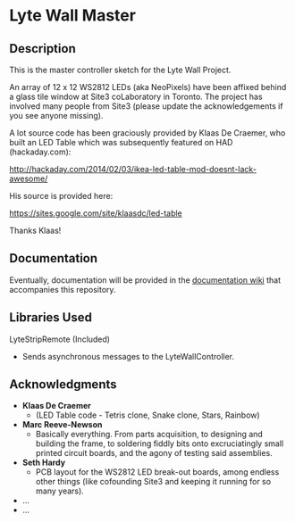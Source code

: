 Lyte Wall Master
================

## Description

This is the master controller sketch for the Lyte Wall Project.

An array of 12 x 12 WS2812 LEDs (aka NeoPixels) have been affixed behind
a glass tile window at Site3 coLaboratory in Toronto.  The project has involved
many people from Site3 (please update the acknowledgements if you see anyone
missing).

A lot source code has been graciously provided by Klaas De Craemer, who built
an LED Table which was subsequently featured on HAD (hackaday.com):

http://hackaday.com/2014/02/03/ikea-led-table-mod-doesnt-lack-awesome/

His source is provided here:

https://sites.google.com/site/klaasdc/led-table

Thanks Klaas!


## Documentation

Eventually, documentation will be provided in the [documentation wiki](https://github.com/bhagman/LyteWallMaster/wiki) that accompanies this repository.

## Libraries Used

LyteStripRemote (Included)
- Sends asynchronous messages to the LyteWallController.

## Acknowledgments

- **Klaas De Craemer**
  - (LED Table code - Tetris clone, Snake clone, Stars, Rainbow)
- **Marc Reeve-Newson**
  - Basically everything. From parts acquisition, to designing and building the frame, to soldering fiddly bits onto excruciatingly small printed circuit boards, and the agony of testing said assemblies.
- **Seth Hardy**
  - PCB layout for the WS2812 LED break-out boards, among endless other things (like cofounding Site3 and keeping it running for so many years).
- ...
- ...
